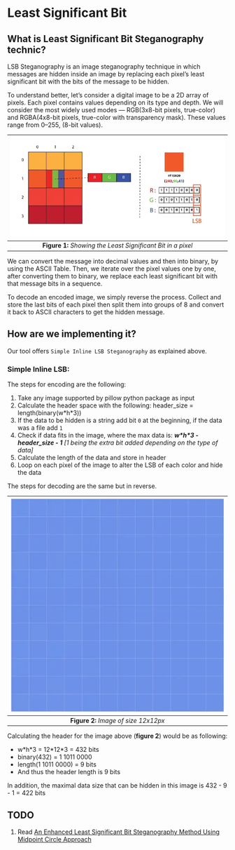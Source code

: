 # Least Significant Bit

## What is Least Significant Bit Steganography technic?

LSB Steganography is an image steganography technique in which messages are hidden inside an image by replacing each
pixel’s least significant bit with the bits of the message to be hidden.

To understand better, let’s consider a digital image to be a 2D array of pixels.
Each pixel contains values depending on its type and depth.
We will consider the most widely used modes — RGB(3x8-bit pixels, true-color)
and RGBA(4x8-bit pixels, true-color with transparency mask).
These values range from 0–255, (8-bit values).

| ![lsb explanation](./media/lsb-explanation.png) | 
|:--:| 
| **Figure 1:** *Showing the Least Significant Bit in a pixel* |

We can convert the message into decimal values and then into binary, by using the ASCII Table.
Then, we iterate over the pixel values one by one, after converting them to binary,
we replace each least significant bit with that message bits in a sequence.

To decode an encoded image, we simply reverse the process.
Collect and store the last bits of each pixel then split them into groups of 8
and convert it back to ASCII characters to get the hidden message.

## How are we implementing it?

Our tool offers `Simple Inline LSB Steganography` as explained above.

### Simple Inline LSB:

The steps for encoding are the following:
1. Take any image supported by pillow python package as input
2. Calculate the header space with the following: header_size = length(binary(w\*h\*3))
3. If the data to be hidden is a string add bit `0` at the beginning, if the data was a file add `1`
4. Check if data fits in the image, where the max data is: **_w\*h\*3 - header_size - 1_** *[1 being the extra bit added depending on the type of data]*
5. Calculate the length of the data and store in header
6. Loop on each pixel of the image to alter the LSB of each color and hide the data

The steps for decoding are the same but in reverse.

| ![12x12-pixels-image-simple-representation](./media/12x12-pixels-image-simple-representation.png) | 
|:--:| 
| **Figure 2:** *Image of size 12x12px* |

Calculating the header for the image above (**figure 2**) would be as following:

- w\*h\*3 = 12\*12\*3 = 432 bits
- binary(432) = 1 1011 0000
- length(1 1011 0000) = 9 bits
- And thus the header length is 9 bits

In addition, the maximal data size that can be hidden in this image is 432 - 9 - 1 = 422 bits

## TODO

1. Read [An Enhanced Least Significant Bit Steganography Method Using Midpoint Circle Approach](https://drive.google.com/file/d/1ElOvCFtjC5TPs9mUzla7P0DiQA2c1Irw/view?usp=sharing)